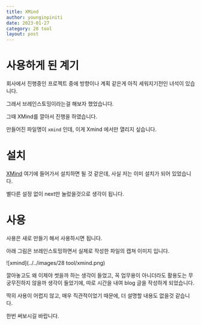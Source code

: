 ```yaml
---
title: XMind
author: younginpiniti
date: 2023-01-27
category: 28 tool
layout: post
---
```


# 사용하게 된 계기

회사에서 진행중인 프로젝트 중에 방향이나 계획 같은게 아직 세워지기전인 녀석이 있습니다.

그래서 브레인스토밍이라는걸 해보자 했었습니다.

그때 XMind를 깔아서 진행을 하였습니다.

만들어진 파일명이 `xmind` 인데, 이게 Xmind 에서만 열리지 싶습니다.

# 설치

[XMind](https://xmind.app/) 여기에 들어가서 설치하면 될 것 같은데, 사실 저는 이미 설치가 되어 있었습니다.

별다른 설정 없이 next만 눌렀을것으로 생각이 됩니다.

# 사용

사용은 새로 만들기 해서 사용하시면 됩니다.

아래 그림은 브레인스토밍하면서 실제로 작성한 파일의 캡쳐 이미지 입니다.

![xmind](../../images/28 tool/xmind.png)

깔아놓고도 왜 이제야 썻을까 하는 생각이 들었고, 꼭 업무용이 아니더라도 활용도는 무궁무진하지 않을까 생각이 들었기에,
따로 시간을 내여 blog 글을 작성하게 되었습니다.

딱히 사용이 어렵지 않고, 매우 직관적이었기 때문에, 더 설명할 내용도 없을것 같습니다.

한번 써보시길 바랍니다. 